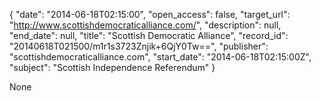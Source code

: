 {
  "date": "2014-06-18T02:15:00", 
  "open_access": false, 
  "target_url": "http://www.scottishdemocraticalliance.com/", 
  "description": null, 
  "end_date": null, 
  "title": "Scottish Democratic Alliance", 
  "record_id": "20140618T021500/m1r1s3723Znjik+6QjY0Tw==", 
  "publisher": "scottishdemocraticalliance.com", 
  "start_date": "2014-06-18T02:15:00Z", 
  "subject": "Scottish Independence Referendum"
}

None